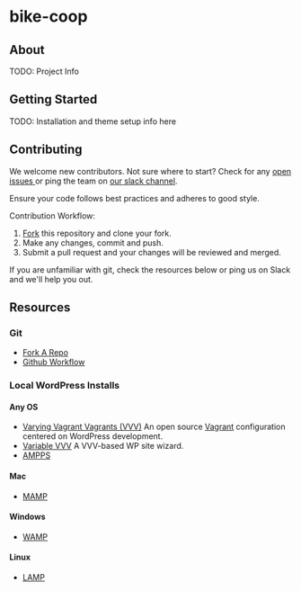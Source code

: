 # bike-coop

## About

TODO: Project Info

## Getting Started

TODO: Installation and theme setup info here

## Contributing

We welcome new contributors. Not sure where to start? Check for any [open issues ](https://github.com/CodeForFoco/bike-coop/issues) or ping the team on [our slack channel](https://codeforfoco.slack.com/).

Ensure your code follows best practices and adheres to good style.

Contribution Workflow:

1. [Fork](https://help.github.com/articles/fork-a-repo/) this repository and clone your fork.
1. Make any changes, commit and push.
1. Submit a pull request and your changes will be reviewed and merged.

If you are unfamiliar with git, check the resources below or ping us on Slack and we'll help you out.

## Resources

### Git

- [Fork A Repo](https://help.github.com/articles/fork-a-repo/)
- [Github Workflow](https://guides.github.com/introduction/flow/)

### Local WordPress Installs

#### Any OS

- [Varying Vagrant Vagrants (VVV)](https://github.com/Varying-Vagrant-Vagrants/VVV) An open source [Vagrant](https://www.vagrantup.com) configuration centered on WordPress development.
- [Variable VVV](https://github.com/bradp/vv) A VVV-based WP site wizard.
- [AMPPS](http://www.ampps.com/)

#### Mac

- [MAMP](https://www.mamp.info/en/)

#### Windows

- [WAMP](http://www.wampserver.com/en/)

#### Linux

- [LAMP](https://www.turnkeylinux.org/lampstack)

